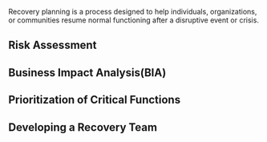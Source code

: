 Recovery planning is a process designed to help individuals, organizations, or communities resume normal functioning after a disruptive event or crisis.

## Risk Assessment 

## Business Impact Analysis(BIA)

## Prioritization of Critical Functions

## Developing a Recovery Team
